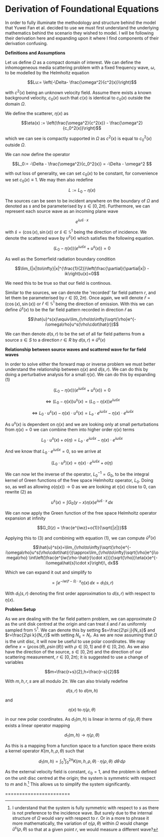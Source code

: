 Derivation of Foundational Equations
=======================


In order to fully illuminate the methodology and structure behind the model that Yuwei Fan et al. decided to use we must first understand the underlying mathematics behind the scenario they wished to model. I will be following their derivation here and expanding upon it where I find components of their derivation confusing.

**Definitions and Assumptions**

Let us define $\Omega$ as a compact domain of interest. We can define the inhomogeneous media scattering problem with a fixed frequency wave, $\omega$, to be modelled by the Helmholtz equation

$$Lu:= \left(-\Delta- \frac{\omega^2}{c^2(x)}\right)$$

with $c^2(x)$ being an unknown velocity field. Assume there exists a known background velocity, $c_0(x)$ such that $c(x)$ is identical to $c_0(x)$ outside the domain $\Omega$.

We define the scatterer, $\eta(x)$ as

$$\eta(x) := \left(\frac{\omega^2}{c^2(x)} - \frac{\omega^2}{c_0^2(x)}\right)$$

which we can see is compactly supported in $\Omega$ as $c^2(x)$ is equal to $c_0^2(x)$ outside $\Omega$. 

We can now define the operator

$$L_0:= -\Delta - \frac{\omega^2}{c_0^2(x)} =  -\Delta - \omega^2 $$

with out loss of generality, we can set $c_0(x)$ to be constant, for convenience we set $c_0(x)\equiv1$. We may then also redefine 

$$L:=L_0-\eta(x)$$

The sources can be seen to be incident anywhere on the boundary of $\Omega$ and denoted as $s$ and be parameterised by $s\in[0,2\pi)$.  Furthermore, we can represent each source wave as an incoming plane wave

$$e^{i\omega\hat{s} \cdot x}$$

with $\hat{s} = (\cos(x), \sin(x))$ or $\hat{s} \in \mathbb{S}^1$ being the direction of incidence. We denote the scattered wave by $u^s(x)$ which satisfies the following equation.

$$\left(L_0 - \eta(x)\right) \left(e^{i\omega\hat{s}x} + u^s(x)\right) = 0 \tag{1}$$ 

As well as the Somerfield radiation boundary condition

$$\lim_{|x|\to\infty}|x|^{\frac{1}{2}}\left(\frac{\partial}{\partial|x|} - ik\right)u(x)=0$$

We need this to be true so that our field is continous.

Similar to the sources, we can denote the 'recorded' far field pattern $r$, and let them  be parameterised by $r \in [0,2\pi)$. Once again, we will denote $\hat{r} = (\cos(x), \sin(x))$ or $\hat{r} \in \mathbb{S}^1$ being the direction of emission. With this we can define $\hat{u}^s(x)$ to be the far field pattern recorded in direction $\hat{r}$ as

$$\hat{u}^s(x)\equiv\lim_{\rho\to\infty}\sqrt{\rho}e^{-i\omega\rho}u^s(\rho\cdot\hat{r})$$

We can then denote $d(s,r)$ to be the set of all far field patterns from a source $s\in S$ to a direction $r\in R$ by $d(s,r)\equiv\hat{u}^s(x)$

**Relationship between source waves and scattered wave for far field waves**

In order to solve either the forward map or inverse problem we must better understand the relationship between $\eta(x)$ and $d(s,r)$. We can do this by doing a perturbative analysis for a small $\eta(x)$. We can do this by expanding (1)

$$\left(L_0 - \eta(x)\right) \left(e^{i\omega\hat{s}x} + u^s(x)\right) = 0$$

$$\Leftrightarrow \left(L_0 - \eta(x)\right) u^s(x) = \left(L_0 - \eta(x)\right)e^{i\omega\hat{s}x}$$

$$\Leftrightarrow L_0 \cdot u^s(x)-\eta(x)\cdot u^s(x) = L_o \cdot e^{i\omega\hat{s}x}-\eta(x)\cdot e^{i\omega\hat{s}x}$$

As $u^s(x)$ is dependent on $\eta(x)$ and we are looking only at small perturbations from $\eta(x) = 0$ we can combine them into higher order $\eta(x)$ terms

$$L_0 \cdot u^s(x)+o(\eta)= L_o \cdot e^{i\omega\hat{s}x}-\eta(x)\cdot e^{i\omega\hat{s}x}$$
  
And we know that $L_0 \cdot e^{i\omega\hat{s}x} = 0$, so we arrive at

$$\left(L_0 \cdot u^s\right)(x)= \eta(x)\cdot e^{i\omega\hat{s}x}+o(\eta)\tag{2}$$

We can now let the inverse of the operator, $L_0^{-1} = G_0$, to be the integral kernel of Green functions of the free space Helmholtz operator, $L_0$. Doing so, as well as allowing $o(\eta(x))\to0$ as we are looking at $\eta(x)$ close to 0, can rewrite (2) as

$$u^s(x) = \int G_0(y-x)\eta(x)e^{i\omega\hat{s}\cdot x}\, dx\tag{3}$$

We can now apply the Green function of the free space Helmholtz operator expansion at infinity

$$G_0(z) = \frac{e^{iwz}+o(1)}{\sqrt{|z|}}$$

Applying this to (3) and combining with equation (1), we can compute $\hat{u}^s(x)$

$$\hat{u}^s(x)=\lim_{\rho\to\infty}\sqrt{\rho}e^{-i\omega\rho}u^s(\rho\cdot\hat{r})\approx\lim_{\rho\to\infty}\sqrt{\rho}e^{i\omega\rho}
\int\left(\frac{e^{iw(\rho-\hat{r}\cdot x)}}{\sqrt{\rho}}\eta(x)e^{-i\omega\hat{s}\cdot x}\right)\, dx$$

Which we can expand it out and simplify to

$$=\int e^{-iw(\hat{r}-\hat{s})\cdot x}\eta(x)\, dx = d_1(s,r)$$

With $d_1(s,r)$ denoting the first order approximation to $d(s,r)$ with respect to $\eta(x)$.

**Problem Setup**

As we are dealing with the far field pattern problem, we can approximate $\Omega$ as the unit disk centred at the origin and can treat $\hat{s}$ and $\hat{r}$ as uniformly sampled from $\mathbb{S}^1$. We can denote this by setting $s=\frac{2\pi j}{N_s}$ and $r=\frac{2\pi k}{N_r}$ with setting $N_s = N_r$. As we are now assuming that $\Omega$ is the unit disc, it will now be useful to use polar coordinates. We may define $x=\left(\rho\cos(\theta),\rho\sin(\theta)\right)$ with $\rho \in [0,1]$ and $\theta \in [0,2\pi)$. As we also have the direction of the source, $s\in[0,2\pi)$ and the direction of our scattering measurement, $r\in[0,2\pi)$; it is suggested to use a change of variables

$$m=\frac{r+s}{2},h=\frac{r-s}{2}$$

With $m,h,r,s$ are all modulo $2\pi$. We can also trivially redefine

$$d(s,r) \text{ to } d(m,h)$$

and

$$\eta(x)\text{ to }\eta(\rho,\theta)$$

in our new polar coordinates. As $d_1(m,h)$ is linear in terms of $\eta(\rho,\theta)$ there exists a linear operator mapping

$$d_1(m,h) \to \eta(\rho,\theta)$$

As this is a mapping from a function space to a function space there exists a kernel operator $K(m,h,\rho,\theta)$ such that

$$d_1(m,h) = \int_{0}^{1} \int_{0}^{2\pi} K(m,h,\rho,\theta)\cdot \eta(\rho,\theta)\,\, d\theta \, d\rho$$

As the external velocity field is constant, $c_0=1$, and the problem is defined on the unit disc centred at the origin; the system is symmetric with respect to $m$ and $h$.[^1]
This allows us to simplify the system significantly.

=======================

[^1]: I understand that the system is fully symmetric with respect to $s$ as there is not preference to the incidence wave. But surely due to the internal structure of $\Omega$ would vary with respect to $r$. Or in a more to phrase it more mathematically, the variation of $\eta(\rho,\theta)$ within $\Omega$ would change $\hat{u}^s(\rho,\theta)$ so that at a given point $r$, we would measure a different wave?

